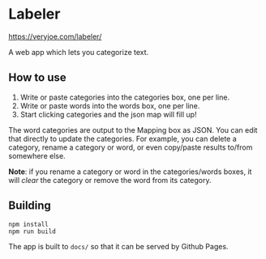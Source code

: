# Labeler

https://veryjoe.com/labeler/

A web app which lets you categorize text.

## How to use

1. Write or paste categories into the categories box, one per line.
2. Write or paste words into the words box, one per line.
3. Start clicking categories and the json map will fill up!

The word categories are output to the Mapping box as JSON. You can edit that directly to update the categories. For example, you can delete a category, rename a category or word, or even copy/paste results to/from somewhere else.

**Note**: if you rename a category or word in the categories/words boxes, it will *clear* the category or remove the word from its category.

## Building

    npm install
    npm run build

The app is built to `docs/` so that it can be served by Github Pages.
